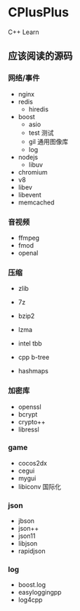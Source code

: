 # CPlusPlus
C++ Learn

## 应该阅读的源码

### 网络/事件
* nginx
* redis
  * hiredis
* boost
  * asio
  * test 测试
  * gil 通用图像库
  * log
* nodejs
  * libuv
* chromium
* v8
* libev
* libevent
* memcached

### 音视频
* ffmpeg
* fmod
* openal

### 压缩
* zlib
* 7z
* bzip2
* lzma

* intel tbb

* cpp b-tree
* hashmaps

### 加密库
* openssl
* bcrypt
* crypto++
* libressl

### game
* cocos2dx
* cegui
* mygui
* libiconv 国际化

### json
* jbson
* json++
* json11
* libjson
* rapidjson

### log
* boost.log
* easyloggingpp
* log4cpp
